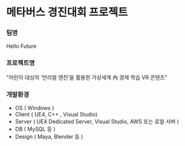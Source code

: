# 메타버스 경진대회 프로젝트 

### 팀명
Hello Future

### 프로젝트명
"어린이 대상의 ‘언리얼 엔진’을 활용한 가상세계 內 경제 학습 VR 콘텐츠"

### 개발환경
* OS ( Windows )
* Client ( UE4, C++ , Visual Studio)
* Server ( UE4 Dedicated Server, Visual Studio, AWS 또는 로컬 서버 )
* DB ( MySQL 등 )
* Design ( Maya, Blender 등 )


